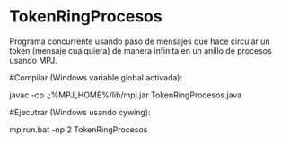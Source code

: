 # TokenRingProcesos
Programa concurrente usando paso de mensajes que hace circular un token (mensaje cualquiera) de manera infinita en un anillo de procesos usando MPJ.

#Compilar (Windows variable global activada):

 javac -cp .;%MPJ_HOME%/lib/mpj.jar TokenRingProcesos.java
 
#Ejecutrar (Windows usando cywing):

 mpjrun.bat -np 2 TokenRingProcesos
